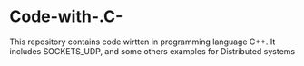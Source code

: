 # Code-with-.C-
This repository contains code wirtten in programming language C++. It includes SOCKETS_UDP, and some others examples for  Distributed systems

